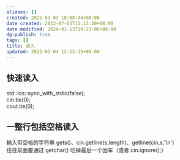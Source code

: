 ```yaml
---
aliases: []
created: 2022-03-03 18:08:44+08:00
date created: 2023-07-05T11:13:20+08:00
date modified: 2024-01-13T19:21:06+08:00
dg-publish: true
tags: []
title: 读入
updated: 2022-03-04 12:13:15+08:00
---
```


## 快速读入
  std::ios::sync_with_stdio(false);  
  cin.tie(0);  
  cout.tie(0);

## 一整行包括空格读入
输入带空格的字符串 gets()、cin.getline(s,length)、getline(cin,s,'\n')  
往往前面要通过 getchar() 吃掉最后一个回车（或者 cin.ignore();）